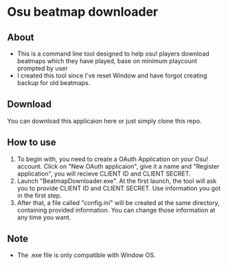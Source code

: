 # Osu beatmap downloader

## About

* This is a command line tool designed to help osu! players download beatmaps which they have played, base on minimum playcount prompted by user
* I created this tool since I've reset Window and have forgot creating backup for old beatmaps. 

## Download

You can download this applicaion <a herf="https://github.com/kusanali3110/Osu-BeatmapDownloader/releases/tag/v.1.0">here</a> or just simply clone this repo.

## How to use

1. To begin with, you need to create a <a herf="https://osu.ppy.sh/home/account/edit#oauth">OAuth Application</a> on your Osu! account. Click on "New OAuth applicaion", give it a name and "Register application", you will recieve CLIENT ID and CLIENT SECRET. 
2. Launch "BeatmapDownloader.exe". At the first launch, the tool will ask you to provide CLIENT ID and CLIENT SECRET. Use information you got in the first step.
3. After that, a file called "config.ini" will be created at the same directory, containing provided information. You can change those information at any time you want.

## Note
* The .exe file is only compatible with Window OS.

